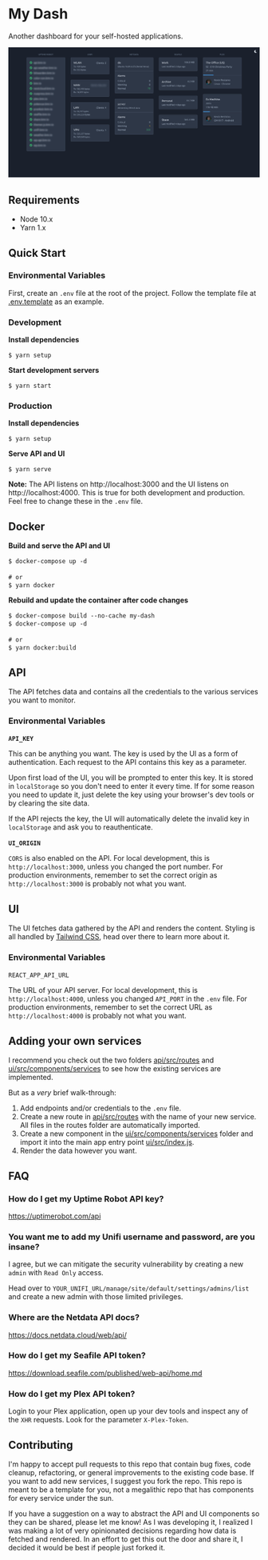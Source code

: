 # My Dash

Another dashboard for your self-hosted applications.

![Screenshot](screenshot.png)

## Requirements

- Node 10.x
- Yarn 1.x

## Quick Start

### Environmental Variables

First, create an `.env` file at the root of the project. Follow the template file at [.env.template](.env.template) as an example.

### Development

**Install dependencies**

```
$ yarn setup
```

**Start development servers**

```
$ yarn start
```

### Production

**Install dependencies**

```
$ yarn setup
```

**Serve API and UI**

```
$ yarn serve
```

**Note:** The API listens on http://localhost:3000 and the UI listens on http://localhost:4000. This is true for both development and production. Feel free to change these in the `.env` file.

## Docker

**Build and serve the API and UI**

```
$ docker-compose up -d

# or
$ yarn docker
```

**Rebuild and update the container after code changes**

```
$ docker-compose build --no-cache my-dash
$ docker-compose up -d

# or
$ yarn docker:build
```

## API

The API fetches data and contains all the credentials to the various services you want to monitor.

### Environmental Variables

**`API_KEY`**

This can be anything you want. The key is used by the UI as a form of authentication. Each request to the API contains this key as a parameter.

Upon first load of the UI, you will be prompted to enter this key. It is stored in `localStorage` so you don't need to enter it every time. If for some reason you need to update it, just delete the key using your browser's dev tools or by clearing the site data.

If the API rejects the key, the UI will automatically delete the invalid key in `localStorage` and ask you to reauthenticate.

**`UI_ORIGIN`**

`CORS` is also enabled on the API. For local development, this is `http://localhost:3000`, unless you changed the port number. For production environments, remember to set the correct origin as `http://localhost:3000` is probably not what you want.

## UI

The UI fetches data gathered by the API and renders the content. Styling is all handled by [Tailwind CSS](https://tailwindcss.com/), head over there to learn more about it.

### Environmental Variables

`REACT_APP_API_URL`

The URL of your API server. For local development, this is `http://localhost:4000`, unless you changed `API_PORT` in the `.env` file. For production environments, remember to set the correct URL as `http://localhost:4000` is probably not what you want.

## Adding your own services

I recommend you check out the two folders [api/src/routes](api/src/routes) and [ui/src/components/services](ui/src/components/services) to see how the existing services are implemented.

But as a _very_ brief walk-through:

1. Add endpoints and/or credentials to the `.env` file.
2. Create a new route in [api/src/routes](api/src/routes) with the name of your new service. All files in the routes folder are automatically imported.
3. Create a new component in the [ui/src/components/services](ui/src/components/services) folder and import it into the main app entry point [ui/src/index.js](ui/src/index.js).
4. Render the data however you want.

## FAQ

### How do I get my Uptime Robot API key?

https://uptimerobot.com/api

### You want me to add my Unifi username and password, are you insane?

I agree, but we can mitigate the security vulnerability by creating a new `admin` with `Read Only` access.

Head over to `YOUR_UNIFI_URL/manage/site/default/settings/admins/list` and create a new admin with those limited privileges.

### Where are the Netdata API docs?

https://docs.netdata.cloud/web/api/

### How do I get my Seafile API token?

https://download.seafile.com/published/web-api/home.md

### How do I get my Plex API token?

Login to your Plex application, open up your dev tools and inspect any of the `XHR` requests. Look for the parameter `X-Plex-Token`.

## Contributing

I'm happy to accept pull requests to this repo that contain bug fixes, code cleanup, refactoring, or general improvements to the existing code base. If you want to add new services, I suggest you fork the repo. This repo is meant to be a template for you, not a megalithic repo that has components for every service under the sun.

If you have a suggestion on a way to abstract the API and UI components so they can be shared, please let me know! As I was developing it, I realized I was making a lot of very opinionated decisions regarding how data is fetched and rendered. In an effort to get this out the door and share it, I decided it would be best if people just forked it.
